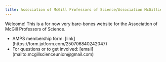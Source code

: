 ```yaml
---
title: Association of McGill Professors of Science/Association McGillienne de Professeur.e.s de Sciences
---
```


Welcome! This is a for now very bare-bones website for the Association of McGill Professors of Science. 

<ul>
  <li>AMPS membership form: [link](https://form.jotform.com/250706840242047)</li>
  <li>For questions or to get involved: [email](mailto:mcgillscienceunion@gmail.com)</li>
</ul>
